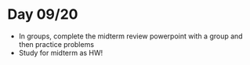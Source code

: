 # Day 09/20

+ In groups, complete the midterm review powerpoint with a group and then practice problems
+ Study for midterm as HW!
